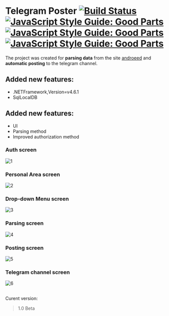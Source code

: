 # Telegram Poster [![Build Status](https://travis-ci.org/Rm1xs/Telegram-Poster.png?branch=master)](https://travis-ci.org/Rm1xs/Telegram-Poster) [![JavaScript Style Guide: Good Parts](https://img.shields.io/github/commit-activity/y/Rm1xs/Telegram-Poster.svg?color=green)](https://github.com/dwyl/goodparts "JavaScript The Good Parts") [![JavaScript Style Guide: Good Parts](https://img.shields.io/github/license/Rm1xs/Telegram-Poster.svg)](https://github.com/dwyl/goodparts "JavaScript The Good Parts") [![JavaScript Style Guide: Good Parts](https://img.shields.io/github/watchers/Rm1xs/Telegram-Poster.svg)](https://github.com/dwyl/goodparts "JavaScript The Good Parts")
The project was created for **parsing data** from the site [androeed](https://androeed.ru/) and **automatic posting** to the telegram channel.
## Added new features:
- .NETFramework,Version=v4.6.1
- SqlLocalDB
## Added new features:
- UI
- Parsing method
- Improved authorization method
### Auth screen
![1](https://user-images.githubusercontent.com/37832400/54864499-571e0200-4d69-11e9-8b27-157c81d679b7.PNG)
### Personal Area screen
![2](https://user-images.githubusercontent.com/37832400/54864500-571e0200-4d69-11e9-8990-fd0de68c89ae.PNG)
### Drop-down Menu screen
![3](https://user-images.githubusercontent.com/37832400/54864501-571e0200-4d69-11e9-9aa8-309b8232a874.PNG)
### Parsing screen
![4](https://user-images.githubusercontent.com/37832400/54864502-571e0200-4d69-11e9-9851-ce1b2f6a4e4a.PNG)
### Posting screen
![5](https://user-images.githubusercontent.com/37832400/54864503-571e0200-4d69-11e9-86b8-e609bdb127a0.PNG)
### Telegram channel screen
![6](https://user-images.githubusercontent.com/37832400/54864505-57b69880-4d69-11e9-9d07-84070d165629.PNG)
##
Curent version:
> 1.0 Beta
